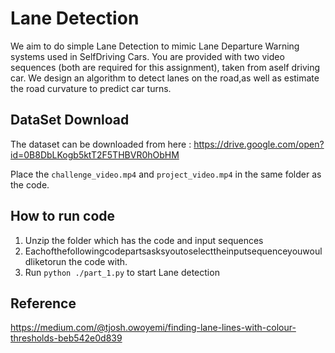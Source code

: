 # Lane Detection
We aim to do simple Lane Detection to mimic Lane Departure Warning systems used in SelfDriving Cars.  You are provided with two video sequences (both are required for this assignment), taken from aself driving car. We design an algorithm to detect lanes on the road,as well as estimate the road curvature to predict car turns.

## DataSet Download
The dataset can be downloaded from here : 
https://drive.google.com/open?id=0B8DbLKogb5ktT2F5THBVR0hObHM

Place the `challenge_video.mp4` and `project_video.mp4` in the same folder as the code.

## How to run code
1. Unzip the folder which has the code and input sequences
2. Eachofthefollowingcodepartsasksyoutoselecttheinputsequenceyouwouldliketorun the code with.
3. Run `python ./part_1.py` to start Lane detection

## Reference
https://medium.com/@tjosh.owoyemi/finding-lane-lines-with-colour-thresholds-beb542e0d839

